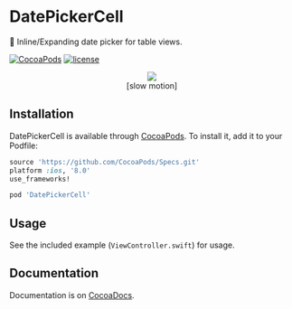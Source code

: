 # DatePickerCell

📅 Inline/Expanding date picker for table views.

[![CocoaPods](https://img.shields.io/cocoapods/v/DatePickerCell.svg?style=flat-square)](https://cocoapods.org/pods/DatePickerCell)
[![license](https://img.shields.io/github/license/DylanVann/DatePickerCell.svg?style=flat-square)](https://github.com/DylanVann/DatePickerCell/blob/master/LICENSE)

<p align="center">
    <img src="http://i.imgur.com/dpHIzw8.gif"/>
    <br>
    [slow motion]
</p>

## Installation

DatePickerCell is available through [CocoaPods](http://cocoapods.org). To install
it, add it to your Podfile:

```ruby
source 'https://github.com/CocoaPods/Specs.git'
platform :ios, '8.0'
use_frameworks!

pod 'DatePickerCell'
```

## Usage

See the included example (`ViewController.swift`) for usage.

## Documentation

Documentation is on [CocoaDocs](http://cocoadocs.org/docsets/DatePickerCell).
